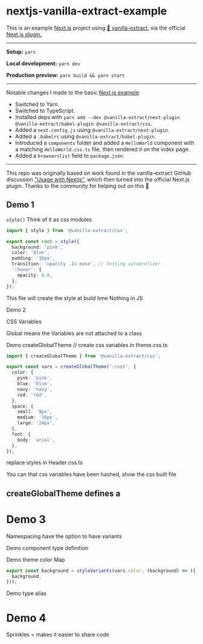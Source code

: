 # nextjs-vanilla-extract-example

This is an example [Next.js](https://nextjs.org) project using [🧁 vanilla-extract.](https://vanilla-extract.style) via the official [Next.js plugin.](https://vanilla-extract.style/documentation/setup/#nextjs)

---

**Setup:** `yarn`

**Local development:** `yarn dev`

**Production preview:** `yarn build && yarn start`

---

Notable changes I made to the basic [Next.js example](https://nextjs.org/learn):

- Switched to Yarn.
- Switched to TypeScript.
- Installed deps with `yarn add --dev @vanilla-extract/next-plugin @vanilla-extract/babel-plugin @vanilla-extract/css`.
- Added a `next.config.js` using `@vanilla-extract/next-plugin`.
- Added a `.babelrc` using `@vanilla-extract/babel-plugin`.
- Introduced a `components` folder and added a `HelloWorld` component with a matching `HelloWorld.css.ts` file, then rendered it on the index page.
- Added a `browserslist` field to `package.json`.

---

This repo was originally based on work found in the vanilla-extract GitHub discussion ["Usage with Nextjs"](https://github.com/seek-oss/vanilla-extract/discussions/89), which then turned into the official Next.js plugin. Thanks to the community for helping out on this 🙏

## Demo 1

`style()`
Think of it as css modules

```ts
import { style } from '@vanilla-extract/css';

export const root = style({
  background: 'pink',
  color: 'blue',
  padding: '16px',
  transition: 'opacity .1s ease', // Testing autoprefixer
  ':hover': {
    opacity: 0.8,
  },
});
```

This file will create the style at build time
Nothing in JS

Demo 2

CSS Variables

Global means the Variables are not attached to a class

Demo createGlobalTheme
// create css variables in theme.css.ts

```typescript
import { createGlobalTheme } from '@vanilla-extract/css';

export const vars = createGlobalTheme(':root', {
  color: {
    pink: 'pink',
    blue: 'blue',
    navy: 'navy',
    red: 'red',
  },
  space: {
    small: '8px',
    medium: '16px',
    large: '24px',
  },
  font: {
    body: 'arial',
  },
});
```

replace styles in Header.css.ts

You can that css variables have been hashed, show the css built file

## createGlobalTheme defines a

# Demo 3

Namespacing
have the option to have variants

Demo component type definition

Demo theme color Map

```typescript
export const background = styleVariants(vars.color, (background) => ({
  background,
}));
```

Demo type alias

# Demo 4

Sprinkles = makes it easier to share code
